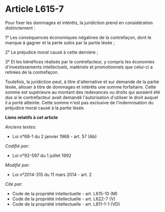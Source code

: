 # Article L615-7

Pour fixer les dommages et intérêts, la juridiction prend en considération distinctement : 

1° Les conséquences économiques négatives de la contrefaçon, dont le manque à gagner et la perte subis par la partie lésée ; 

2° Le préjudice moral causé à cette dernière ; 

3° Et les bénéfices réalisés par le contrefacteur, y compris les économies d'investissements intellectuels, matériels et
promotionnels que celui-ci a retirées de la contrefaçon. 

Toutefois, la juridiction peut, à titre d'alternative et sur demande de la partie lésée, allouer à titre de dommages et
intérêts une somme forfaitaire. Cette somme est supérieure au montant des redevances ou droits qui auraient été dus si le
contrefacteur avait demandé l'autorisation d'utiliser le droit auquel il a porté atteinte. Cette somme n'est pas exclusive de
l'indemnisation du préjudice moral causé à la partie lésée.

**Liens relatifs à cet article**

_Anciens textes_:

  - Loi n°68-1 du 2 janvier 1968 - art. 57 (Ab)

_Codifié par_:

  - Loi n°92-597 du 1 juillet 1992

_Modifié par_:

  - Loi n°2014-315 du 11 mars 2014 - art. 2

_Cité par_:

  - Code de la propriété intellectuelle - art. L615-10 (M)
  - Code de la propriété intellectuelle - art. L622-7 (V)
  - Code de la propriété intellectuelle - art. L811-1-1 (VD)
